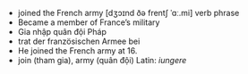 - joined the French army	[dʒɔɪnd ðə frentʃ ˈɑː.mi]	verb phrase
- Became a member of France’s military
- Gia nhập quân đội Pháp
- trat der französischen Armee bei
- He joined the French army at 16.
- join (tham gia), army (quân đội)	Latin: *iungere*